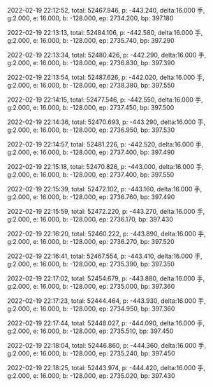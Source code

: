2022-02-19 22:12:52, total: 52467.946, p: -443.240, delta:16.000 手, g:2.000, e: 16.000, b: -128.000, ep: 2734.200, bp: 397.180

2022-02-19 22:13:13, total: 52484.106, p: -442.580, delta:16.000 手, g:2.000, e: 16.000, b: -128.000, ep: 2735.740, bp: 397.290

2022-02-19 22:13:34, total: 52480.426, p: -442.290, delta:16.000 手, g:2.000, e: 16.000, b: -128.000, ep: 2736.830, bp: 397.390

2022-02-19 22:13:54, total: 52487.626, p: -442.020, delta:16.000 手, g:2.000, e: 16.000, b: -128.000, ep: 2738.380, bp: 397.550

2022-02-19 22:14:15, total: 52477.546, p: -442.550, delta:16.000 手, g:2.000, e: 16.000, b: -128.000, ep: 2737.450, bp: 397.500

2022-02-19 22:14:36, total: 52470.693, p: -443.290, delta:16.000 手, g:2.000, e: 16.000, b: -128.000, ep: 2736.950, bp: 397.530

2022-02-19 22:14:57, total: 52481.226, p: -442.520, delta:16.000 手, g:2.000, e: 16.000, b: -128.000, ep: 2737.400, bp: 397.490

2022-02-19 22:15:18, total: 52470.826, p: -443.000, delta:16.000 手, g:2.000, e: 16.000, b: -128.000, ep: 2737.400, bp: 397.550

2022-02-19 22:15:39, total: 52472.102, p: -443.160, delta:16.000 手, g:2.000, e: 16.000, b: -128.000, ep: 2736.760, bp: 397.490

2022-02-19 22:15:59, total: 52472.220, p: -443.270, delta:16.000 手, g:2.000, e: 16.000, b: -128.000, ep: 2736.170, bp: 397.430

2022-02-19 22:16:20, total: 52460.222, p: -443.890, delta:16.000 手, g:2.000, e: 16.000, b: -128.000, ep: 2736.270, bp: 397.520

2022-02-19 22:16:41, total: 52467.554, p: -443.410, delta:16.000 手, g:2.000, e: 16.000, b: -128.000, ep: 2735.390, bp: 397.350

2022-02-19 22:17:02, total: 52454.679, p: -443.880, delta:16.000 手, g:2.000, e: 16.000, b: -128.000, ep: 2735.000, bp: 397.360

2022-02-19 22:17:23, total: 52444.464, p: -443.930, delta:16.000 手, g:2.000, e: 16.000, b: -128.000, ep: 2734.950, bp: 397.360

2022-02-19 22:17:44, total: 52448.027, p: -444.090, delta:16.000 手, g:2.000, e: 16.000, b: -128.000, ep: 2735.510, bp: 397.450

2022-02-19 22:18:04, total: 52446.860, p: -444.360, delta:16.000 手, g:2.000, e: 16.000, b: -128.000, ep: 2735.240, bp: 397.450

2022-02-19 22:18:25, total: 52443.974, p: -444.420, delta:16.000 手, g:2.000, e: 16.000, b: -128.000, ep: 2735.020, bp: 397.430